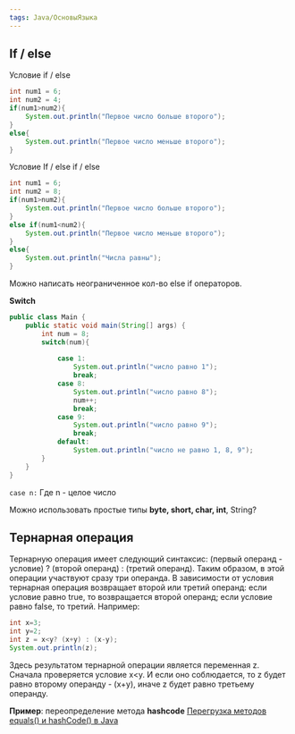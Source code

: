 ```yaml
---
tags: Java/ОсновыЯзыка
---
```

## If / else
Условие if / else
```java
int num1 = 6;  
int num2 = 4;  
if(num1>num2){  
    System.out.println("Первое число больше второго");  
}  
else{  
    System.out.println("Первое число меньше второго");  
}
```

Условие If / else if / else
``` java
int num1 = 6;  
int num2 = 8;  
if(num1>num2){  
    System.out.println("Первое число больше второго");  
}  
else if(num1<num2){  
    System.out.println("Первое число меньше второго");  
}  
else{  
    System.out.println("Числа равны");  
}
```
Можно написать неограниченное кол-во else if операторов.

**Switch**
```java
public class Main {  
    public static void main(String[] args) {  
        int num = 8;  
        switch(num){  
  
            case 1:  
                System.out.println("число равно 1");  
                break;  
            case 8:  
                System.out.println("число равно 8");  
                num++;  
                break;  
            case 9:  
                System.out.println("число равно 9");  
                break;  
            default:  
                System.out.println("число не равно 1, 8, 9");  
        }  
    }  
}
```
`case n:` Где n - целое число 

Можно использовать простые типы **byte, short, char, int**, String? 

## Тернарная операция
Тернарную операция имеет следующий синтаксис: (первый операнд - условие) ? (второй операнд) : (третий операнд). Таким образом, в этой операции участвуют сразу три операнда. В зависимости от условия тернарная операция возвращает второй или третий операнд: если условие равно true, то возвращается второй операнд; если условие равно false, то третий. Например:
``` java
int x=3;
int y=2;
int z = x<y? (x+y) : (x-y);
System.out.println(z);
```
Здесь результатом тернарной операции является переменная z. Сначала проверяется условие x<y. И если оно соблюдается, то z будет равно второму операнду - (x+y), иначе z будет равно третьему операнду.

**Пример**: переопределение метода **hashcode**
[Перегрузка методов equals() и hashCode() в Java](https://javarush.com/groups/posts/1340-peregruzka-metodov-equals-i-hashcode-v-java)
